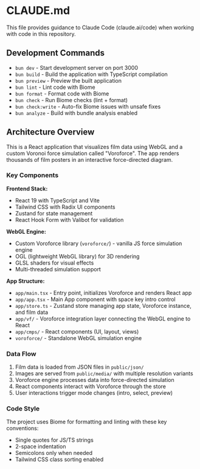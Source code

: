 # CLAUDE.md

This file provides guidance to Claude Code (claude.ai/code) when working with code in this repository.

## Development Commands

- `bun dev` - Start development server on port 3000
- `bun build` - Build the application with TypeScript compilation
- `bun preview` - Preview the built application
- `bun lint` - Lint code with Biome
- `bun format` - Format code with Biome  
- `bun check` - Run Biome checks (lint + format)
- `bun check:write` - Auto-fix Biome issues with unsafe fixes
- `bun analyze` - Build with bundle analysis enabled

## Architecture Overview

This is a React application that visualizes film data using WebGL and a custom Voronoi force simulation called "Voroforce". The app renders thousands of film posters in an interactive force-directed diagram.

### Key Components

**Frontend Stack:**
- React 19 with TypeScript and Vite
- Tailwind CSS with Radix UI components
- Zustand for state management
- React Hook Form with Valibot for validation

**WebGL Engine:**
- Custom Voroforce library (`voroforce/`) - vanilla JS force simulation engine
- OGL (lightweight WebGL library) for 3D rendering
- GLSL shaders for visual effects
- Multi-threaded simulation support

**App Structure:**
- `app/main.tsx` - Entry point, initializes Voroforce and renders React app
- `app/app.tsx` - Main App component with space key intro control
- `app/store.ts` - Zustand store managing app state, Voroforce instance, and film data
- `app/vf/` - Voroforce integration layer connecting the WebGL engine to React
- `app/cmps/` - React components (UI, layout, views)
- `voroforce/` - Standalone WebGL simulation engine

### Data Flow

1. Film data is loaded from JSON files in `public/json/`
2. Images are served from `public/media/` with multiple resolution variants
3. Voroforce engine processes data into force-directed simulation
4. React components interact with Voroforce through the store
5. User interactions trigger mode changes (intro, select, preview)

### Code Style

The project uses Biome for formatting and linting with these key conventions:
- Single quotes for JS/TS strings
- 2-space indentation
- Semicolons only when needed
- Tailwind CSS class sorting enabled